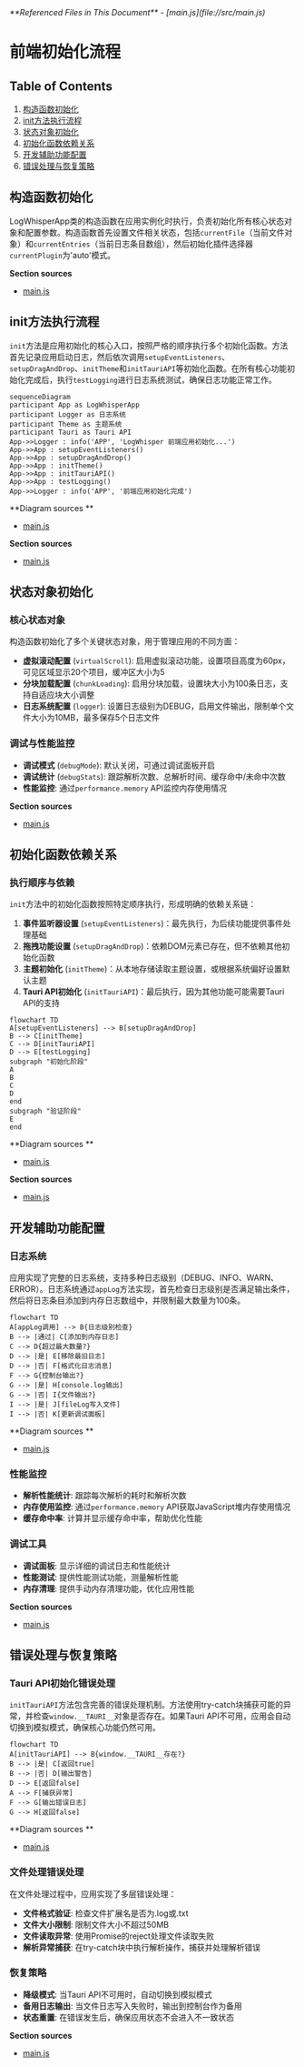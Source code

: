 <cite>
**Referenced Files in This Document**   
- [main.js](file://src/main.js)
</cite>

# 前端初始化流程

## Table of Contents
1. [构造函数初始化](#构造函数初始化)
2. [init方法执行流程](#init方法执行流程)
3. [状态对象初始化](#状态对象初始化)
4. [初始化函数依赖关系](#初始化函数依赖关系)
5. [开发辅助功能配置](#开发辅助功能配置)
6. [错误处理与恢复策略](#错误处理与恢复策略)

## 构造函数初始化

LogWhisperApp类的构造函数在应用实例化时执行，负责初始化所有核心状态对象和配置参数。构造函数首先设置文件相关状态，包括`currentFile`（当前文件对象）和`currentEntries`（当前日志条目数组），然后初始化插件选择器`currentPlugin`为'auto'模式。

**Section sources**
- [main.js](file://src/main.js#L1-L55)

## init方法执行流程

`init`方法是应用初始化的核心入口，按照严格的顺序执行多个初始化函数。方法首先记录应用启动日志，然后依次调用`setupEventListeners`、`setupDragAndDrop`、`initTheme`和`initTauriAPI`等初始化函数。在所有核心功能初始化完成后，执行`testLogging`进行日志系统测试，确保日志功能正常工作。

```mermaid
sequenceDiagram
participant App as LogWhisperApp
participant Logger as 日志系统
participant Theme as 主题系统
participant Tauri as Tauri API
App->>Logger : info('APP', 'LogWhisper 前端应用初始化...')
App->>App : setupEventListeners()
App->>App : setupDragAndDrop()
App->>App : initTheme()
App->>App : initTauriAPI()
App->>App : testLogging()
App->>Logger : info('APP', '前端应用初始化完成')
```

**Diagram sources **
- [main.js](file://src/main.js#L56-L76)

**Section sources**
- [main.js](file://src/main.js#L56-L76)

## 状态对象初始化

### 核心状态对象
构造函数初始化了多个关键状态对象，用于管理应用的不同方面：

- **虚拟滚动配置** (`virtualScroll`): 启用虚拟滚动功能，设置项目高度为60px，可见区域显示20个项目，缓冲区大小为5
- **分块加载配置** (`chunkLoading`): 启用分块加载，设置块大小为100条日志，支持自适应块大小调整
- **日志系统配置** (`logger`): 设置日志级别为DEBUG，启用文件输出，限制单个文件大小为10MB，最多保存5个日志文件

### 调试与性能监控
- **调试模式** (`debugMode`): 默认关闭，可通过调试面板开启
- **调试统计** (`debugStats`): 跟踪解析次数、总解析时间、缓存命中/未命中次数
- **性能监控**: 通过`performance.memory` API监控内存使用情况

**Section sources**
- [main.js](file://src/main.js#L1-L55)

## 初始化函数依赖关系

### 执行顺序与依赖
`init`方法中的初始化函数按照特定顺序执行，形成明确的依赖关系链：

1. **事件监听器设置** (`setupEventListeners`)：最先执行，为后续功能提供事件处理基础
2. **拖拽功能设置** (`setupDragAndDrop`)：依赖DOM元素已存在，但不依赖其他初始化函数
3. **主题初始化** (`initTheme`)：从本地存储读取主题设置，或根据系统偏好设置默认主题
4. **Tauri API初始化** (`initTauriAPI`)：最后执行，因为其他功能可能需要Tauri API的支持

```mermaid
flowchart TD
A[setupEventListeners] --> B[setupDragAndDrop]
B --> C[initTheme]
C --> D[initTauriAPI]
D --> E[testLogging]
subgraph "初始化阶段"
A
B
C
D
end
subgraph "验证阶段"
E
end
```

**Diagram sources **
- [main.js](file://src/main.js#L78-L229)

**Section sources**
- [main.js](file://src/main.js#L78-L229)

## 开发辅助功能配置

### 日志系统
应用实现了完整的日志系统，支持多种日志级别（DEBUG、INFO、WARN、ERROR）。日志系统通过`appLog`方法实现，首先检查日志级别是否满足输出条件，然后将日志条目添加到内存日志数组中，并限制最大数量为100条。

```mermaid
flowchart TD
A[appLog调用] --> B{日志级别检查}
B --> |通过| C[添加到内存日志]
C --> D{超过最大数量?}
D --> |是| E[移除最旧日志]
D --> |否| F[格式化日志消息]
F --> G{控制台输出?}
G --> |是| H[console.log输出]
G --> |否| I{文件输出?}
I --> |是| J[fileLog写入文件]
I --> |否| K[更新调试面板]
```

**Diagram sources **
- [main.js](file://src/main.js#L1548-L1599)

### 性能监控
- **解析性能统计**: 跟踪每次解析的耗时和解析次数
- **内存使用监控**: 通过`performance.memory` API获取JavaScript堆内存使用情况
- **缓存命中率**: 计算并显示缓存命中率，帮助优化性能

### 调试工具
- **调试面板**: 显示详细的调试日志和性能统计
- **性能测试**: 提供性能测试功能，测量解析性能
- **内存清理**: 提供手动内存清理功能，优化应用性能

**Section sources**
- [main.js](file://src/main.js#L1548-L1724)

## 错误处理与恢复策略

### Tauri API初始化错误处理
`initTauriAPI`方法包含完善的错误处理机制。方法使用try-catch块捕获可能的异常，并检查`window.__TAURI__`对象是否存在。如果Tauri API不可用，应用会自动切换到模拟模式，确保核心功能仍然可用。

```mermaid
flowchart TD
A[initTauriAPI] --> B{window.__TAURI__存在?}
B --> |是| C[返回true]
B --> |否| D[输出警告]
D --> E[返回false]
A --> F[捕获异常]
F --> G[输出错误日志]
G --> H[返回false]
```

**Diagram sources **
- [main.js](file://src/main.js#L78-L92)

### 文件处理错误处理
在文件处理过程中，应用实现了多层错误处理：
- **文件格式验证**: 检查文件扩展名是否为.log或.txt
- **文件大小限制**: 限制文件大小不超过50MB
- **文件读取异常**: 使用Promise的reject处理文件读取失败
- **解析异常捕获**: 在try-catch块中执行解析操作，捕获并处理解析错误

### 恢复策略
- **降级模式**: 当Tauri API不可用时，自动切换到模拟模式
- **备用日志输出**: 当文件日志写入失败时，输出到控制台作为备用
- **状态重置**: 在错误发生后，确保应用状态不会进入不一致状态

**Section sources**
- [main.js](file://src/main.js#L78-L92)